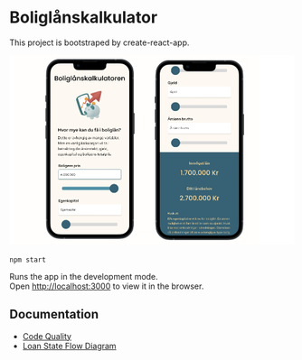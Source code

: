 # Boliglånskalkulator

This project is bootstraped by create-react-app.
 
![alt text](./src/Frontend/Design/Images/userInterface.png)

 `npm start`

Runs the app in the development mode. \
Open [http://localhost:3000](http://localhost:3000) to view it in the browser.


## Documentation

- [Code Quality](src/documentation/CodeQuality.md)
- [Loan State Flow Diagram](src/documentation/LoanStateFlowDiagram.md)



